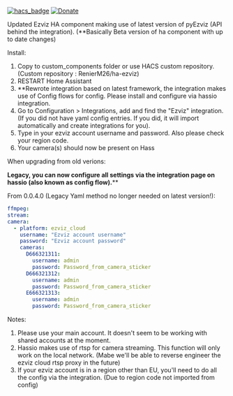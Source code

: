 [![hacs_badge](https://img.shields.io/badge/HACS-Default-orange.svg)](https://github.com/custom-components/hacs)
[![Donate](https://img.shields.io/badge/donate-Coffee-yellow.svg)](https://https://www.buymeacoffee.com/renierm)

Updated Ezviz HA component making use of latest version of pyEzviz (API behind the integration). (**Basically Beta version of ha component with up to date changes)

Install:

1) Copy to custom_components folder or use HACS custom repository. (Custom repository : RenierM26/ha-ezviz)
2) RESTART Home Assistant
3) **Rewrote integration based on latest framework, the integration makes use of Config flows for config. Please install and configure via hassio integration.
4) Go to Configuration > Integrations, add and find the "Ezviz" integration. (If you did not have yaml config entries. If you did, it will import automatically and create integrations for you).
5) Type in your ezviz account username and password. Also please check your region code.
6) Your camera(s) should now be present on Hass


When upgrading from old verions:

****Legacy, you can now configure all settings via the integration page on hassio (also known as config flow).******

From 0.0.4.0 (Legacy Yaml method no longer needed on latest version!):

```yaml
ffmpeg:
stream:
camera:
  - platform: ezviz_cloud
    username: "Ezviz account username"
    password: "Ezviz account password"
    cameras:
      D666321311:
        username: admin
        password: Password_from_camera_sticker
      D666321312:
        username: admin
        password: Password_from_camera_sticker
      E666321313:
        username: admin
        password: Password_from_camera_sticker

```





Notes:

1) Please use your main account. It doesn't seem to be working with shared accounts at the moment.
2) Hassio makes use of rtsp for camera streaming. This function will only work on the local network. (Mabe we'll be able to reverse engineer the ezviz cloud rtsp proxy in the future)
3) If your ezviz account is in a region other than EU, you'll need to do all the config via the integration. (Due to region code not imported from config)
